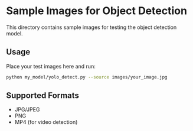 # Sample Images for Object Detection

This directory contains sample images for testing the object detection model.

## Usage
Place your test images here and run:
```bash
python my_model/yolo_detect.py --source images/your_image.jpg
```

## Supported Formats
- JPG/JPEG
- PNG
- MP4 (for video detection)

